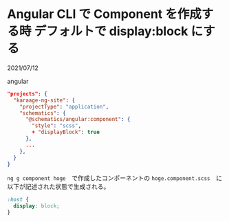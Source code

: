 # Angular CLI で Component を作成する時 デフォルトで display:block にする

<div class="info">
  <p class="info__date">
    2021/07/12
  </p>
  <div class="info__tags">
    <p class="info__tags__one">angular</p>
  </div>
</div>

```json
"projects": {
  "karaage-ng-site": {
    "projectType": "application",
    "schematics": {
      "@schematics/angular:component": {
        "style": "scss",
        + "displayBlock": true
      },
      ...
    },
  }
}
```

`ng g component hoge`　で作成したコンポーネントの `hoge.component.scss`　に以下が記述された状態で生成される。

```css
:host {
  display: block;
}
```
